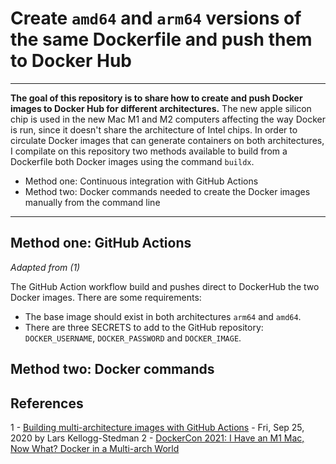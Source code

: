 # Create `amd64` and `arm64` versions of the same Dockerfile and push them to Docker Hub

---

**The goal of this repository is to share how to create and push Docker images to Docker Hub for different architectures.**
The new apple silicon chip is used in the new Mac M1 and M2 computers affecting the way Docker is run, since it doesn't share the architecture of Intel chips.
In order to circulate Docker images that can generate containers on both architectures, I compilate on this repository two methods available to build from a Dockerfile both Docker images using the command `buildx`.
- Method one: Continuous integration with GitHub Actions 
- Method two: Docker commands needed to create the Docker images manually from the command line

---

## Method one: GitHub Actions
*Adapted from (1)*

The GitHub Action workflow build and pushes direct to DockerHub the two Docker images. 
There are some requirements:
- The base image should exist in both architectures `arm64` and `amd64`.
- There are three SECRETS to add to the GitHub repository: `DOCKER_USERNAME`, `DOCKER_PASSWORD` and `DOCKER_IMAGE`.

## Method two: Docker commands



## References
1 - [Building multi-architecture images with GitHub Actions](https://blog.oddbit.com/post/2020-09-25-building-multi-architecture-im/) - Fri, Sep 25, 2020 by Lars Kellogg-Stedman
2 - [DockerCon 2021: I Have an M1 Mac, Now What? Docker in a Multi-arch World](https://www.youtube.com/watch?v=pvaQcMrvMJo)

